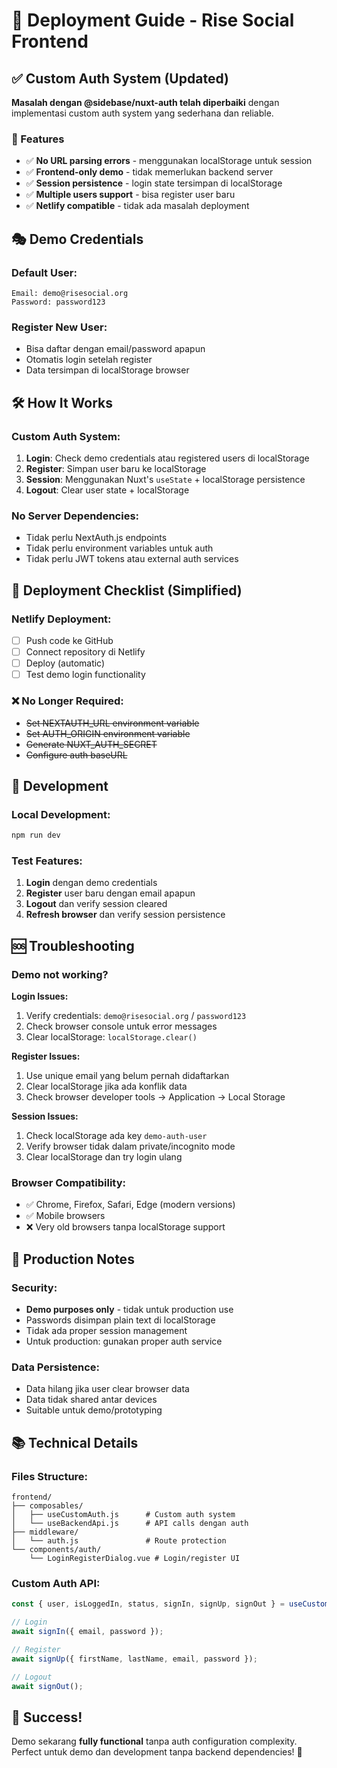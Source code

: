 # 🚀 Deployment Guide - Rise Social Frontend

## ✅ Custom Auth System (Updated)

**Masalah dengan @sidebase/nuxt-auth telah diperbaiki** dengan implementasi custom auth system yang sederhana dan reliable.

### 🎯 Features

- ✅ **No URL parsing errors** - menggunakan localStorage untuk session
- ✅ **Frontend-only demo** - tidak memerlukan backend server
- ✅ **Session persistence** - login state tersimpan di localStorage
- ✅ **Multiple users support** - bisa register user baru
- ✅ **Netlify compatible** - tidak ada masalah deployment

## 🎭 Demo Credentials

### Default User:
```
Email: demo@risesocial.org
Password: password123
```

### Register New User:
- Bisa daftar dengan email/password apapun
- Otomatis login setelah register
- Data tersimpan di localStorage browser

## 🛠️ How It Works

### Custom Auth System:
1. **Login**: Check demo credentials atau registered users di localStorage
2. **Register**: Simpan user baru ke localStorage
3. **Session**: Menggunakan Nuxt's `useState` + localStorage persistence
4. **Logout**: Clear user state + localStorage

### No Server Dependencies:
- Tidak perlu NextAuth.js endpoints
- Tidak perlu environment variables untuk auth
- Tidak perlu JWT tokens atau external auth services

## 📝 Deployment Checklist (Simplified)

### Netlify Deployment:
- [ ] Push code ke GitHub
- [ ] Connect repository di Netlify  
- [ ] Deploy (automatic)
- [ ] Test demo login functionality

### ❌ No Longer Required:
- ~~Set NEXTAUTH_URL environment variable~~
- ~~Set AUTH_ORIGIN environment variable~~
- ~~Generate NUXT_AUTH_SECRET~~
- ~~Configure auth baseURL~~

## 🔧 Development

### Local Development:
```bash
npm run dev
```

### Test Features:
1. **Login** dengan demo credentials
2. **Register** user baru dengan email apapun
3. **Logout** dan verify session cleared
4. **Refresh browser** dan verify session persistence

## 🆘 Troubleshooting

### Demo not working?

**Login Issues:**
1. Verify credentials: `demo@risesocial.org` / `password123`
2. Check browser console untuk error messages
3. Clear localStorage: `localStorage.clear()`

**Register Issues:**
1. Use unique email yang belum pernah didaftarkan
2. Clear localStorage jika ada konflik data
3. Check browser developer tools → Application → Local Storage

**Session Issues:**
1. Check localStorage ada key `demo-auth-user`
2. Verify browser tidak dalam private/incognito mode
3. Clear localStorage dan try login ulang

### Browser Compatibility:
- ✅ Chrome, Firefox, Safari, Edge (modern versions)  
- ✅ Mobile browsers
- ❌ Very old browsers tanpa localStorage support

## 🎯 Production Notes

### Security:
- **Demo purposes only** - tidak untuk production use
- Passwords disimpan plain text di localStorage
- Tidak ada proper session management
- Untuk production: gunakan proper auth service

### Data Persistence:
- Data hilang jika user clear browser data
- Data tidak shared antar devices
- Suitable untuk demo/prototyping

## 📚 Technical Details

### Files Structure:
```
frontend/
├── composables/
│   ├── useCustomAuth.js      # Custom auth system
│   └── useBackendApi.js      # API calls dengan auth
├── middleware/
│   └── auth.js               # Route protection
└── components/auth/
    └── LoginRegisterDialog.vue # Login/register UI
```

### Custom Auth API:
```javascript
const { user, isLoggedIn, status, signIn, signUp, signOut } = useCustomAuth();

// Login
await signIn({ email, password });

// Register
await signUp({ firstName, lastName, email, password });

// Logout
await signOut();
```

## 🚀 Success!

Demo sekarang **fully functional** tanpa auth configuration complexity. Perfect untuk demo dan development tanpa backend dependencies! 🎉 